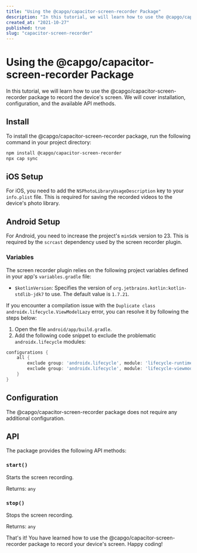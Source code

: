 ```yaml
---
title: "Using the @capgo/capacitor-screen-recorder Package"
description: "In this tutorial, we will learn how to use the @capgo/capacitor-screen-recorder package to record the device's screen. We will cover installation, configuration, and the available API methods."
created_at: "2021-10-27"
published: true
slug: "capacitor-screen-recorder"
---
```


# Using the @capgo/capacitor-screen-recorder Package

In this tutorial, we will learn how to use the @capgo/capacitor-screen-recorder package to record the device's screen. We will cover installation, configuration, and the available API methods.

## Install

To install the @capgo/capacitor-screen-recorder package, run the following command in your project directory:

```bash
npm install @capgo/capacitor-screen-recorder
npx cap sync
```

## iOS Setup

For iOS, you need to add the `NSPhotoLibraryUsageDescription` key to your `info.plist` file. This is required for saving the recorded videos to the device's photo library.

## Android Setup

For Android, you need to increase the project's `minSdk` version to 23. This is required by the `scrcast` dependency used by the screen recorder plugin.

### Variables

The screen recorder plugin relies on the following project variables defined in your app's `variables.gradle` file:

- `$kotlinVersion`: Specifies the version of `org.jetbrains.kotlin:kotlin-stdlib-jdk7` to use. The default value is `1.7.21`.

If you encounter a compilation issue with the `Duplicate class androidx.lifecycle.ViewModelLazy` error, you can resolve it by following the steps below:

1. Open the file `android/app/build.gradle`.
2. Add the following code snippet to exclude the problematic `androidx.lifecycle` modules:

```groovy
configurations {
    all {
        exclude group: 'androidx.lifecycle', module: 'lifecycle-runtime-ktx'
        exclude group: 'androidx.lifecycle', module: 'lifecycle-viewmodel-ktx'
    }
}
```

## Configuration

The @capgo/capacitor-screen-recorder package does not require any additional configuration.

## API

The package provides the following API methods:

### `start()`

Starts the screen recording.

Returns: `any`

### `stop()`

Stops the screen recording.

Returns: `any`

That's it! You have learned how to use the @capgo/capacitor-screen-recorder package to record your device's screen. Happy coding!